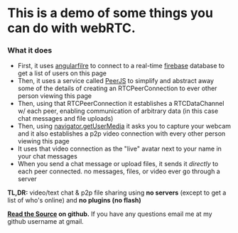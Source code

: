 This is a demo of some things you can do with webRTC.
======================================================

### What it does

*   First, it uses [angularfilre](http://angularfire.com/) to connect
    to a real-time [firebase](https://www.firebase.com/) database to get a
    list of users on this page
*   Then, it uses a service called [PeerJS](http://peerjs.com) to simplify
    and abstract away some of the details of creating an RTCPeerConnection
    to ever other person viewing this page
*   Then, using that RTCPeerConnection it establishes a RTCDataChannel w/
    each peer, enabling communication of arbitrary data
    (in this case chat messages and file uploads)
*   Then, using [navigator.getUserMedia](https://developer.mozilla.org/en-US/docs/Web/API/Navigator.getUserMedia)
    it asks you to capture your webcam and it also establishes a p2p
    video connection with every other person viewing this page
*   It uses that video connection as the "live" avatar next
    to your name in your chat messages
*   When you send a chat message or upload files, it sends it
    _directly_ to each peer connected.  no messages, files, or video ever go
    through a server

**TL,DR:**
video/text chat & p2p file sharing using **no servers**
(except to get a list of who's online) and **no plugins (no flash)**

**[Read the Source](https://github.com/ryankshaw/webRTC-demo/blob/master/js/demo.coffee) on github.**
If you have any questions email me at my github username at gmail.
